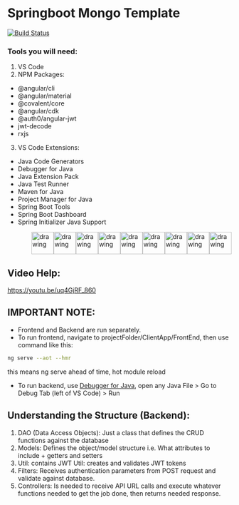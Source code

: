 # Springboot Mongo Template
[![Build Status](https://travis-ci.org/joemccann/dillinger.svg?branch=master)](https://travis-ci.org/joemccann/dillinger)
### Tools you will need:
1. VS Code
2. NPM Packages:
  - @angular/cli
  - @angular/material
  - @covalent/core
  - @angular/cdk
  - @auth0/angular-jwt
  - jwt-decode
  - rxjs

3. VS Code Extensions:
  - Java Code Generators
  - Debugger for Java
  - Java Extension Pack
  - Java Test Runner
  - Maven for Java
  - Project Manager for Java
  - Spring Boot Tools
  - Spring Boot Dashboard
  - Spring Initializer Java Support

<div style="display: flex;flex-flow: row-reverse wrap;">
<img src="https://redhat.gallerycdn.vsassets.io/extensions/redhat/java/0.80.0/1625064021900/Microsoft.VisualStudio.Services.Icons.Default" alt="drawing" width="50"/>
<img src="https://vscjava.gallerycdn.vsassets.io/extensions/vscjava/vscode-java-debug/0.35.0/1627440419821/Microsoft.VisualStudio.Services.Icons.Default" alt="drawing" width="50"/>
<img src="https://vscjava.gallerycdn.vsassets.io/extensions/vscjava/vscode-java-pack/0.18.2/1627897072759/Microsoft.VisualStudio.Services.Icons.Default" alt="drawing" width="50"/>
<img src="https://vscjava.gallerycdn.vsassets.io/extensions/vscjava/vscode-maven/0.32.2/1628148242180/Microsoft.VisualStudio.Services.Icons.Default" alt="drawing" width="50"/>
<img src="https://vscjava.gallerycdn.vsassets.io/extensions/vscjava/vscode-java-test/0.31.0/1628215913870/Microsoft.VisualStudio.Services.Icons.Default" alt="drawing" width="50"/>
<img src="https://vscjava.gallerycdn.vsassets.io/extensions/vscjava/vscode-java-dependency/0.18.6/1627277271204/Microsoft.VisualStudio.Services.Icons.Default" alt="drawing" width="50"/>
<img src="https://vscjava.gallerycdn.vsassets.io/extensions/vscjava/vscode-spring-boot-dashboard/0.2.0/1608001068887/Microsoft.VisualStudio.Services.Icons.Default" alt="drawing" width="50"/>
<img src="https://pivotal.gallerycdn.vsassets.io/extensions/pivotal/vscode-spring-boot/1.26.0/1624118746619/Microsoft.VisualStudio.Services.Icons.Default" alt="drawing" width="50"/>
<img src="https://vscjava.gallerycdn.vsassets.io/extensions/vscjava/vscode-spring-initializr/0.7.0/1615883353860/Microsoft.VisualStudio.Services.Icons.Default" alt="drawing" width="50"/>
</div>

## Video Help:
https://youtu.be/uq4GjRF_860

## IMPORTANT NOTE:
- Frontend and Backend are run separately. 
- To run frontend, navigate to projectFolder/ClientApp/FrontEnd, then use command like this:
```sh
ng serve --aot --hmr
```
  this means ng serve ahead of time, hot module reload
- To run backend, use [Debugger for Java](https://marketplace.visualstudio.com/items?itemName=vscjava.vscode-java-debug), open any Java File > Go to Debug Tab (left of VS Code) > Run 

## Understanding the Structure (Backend):
1. DAO (Data Access Objects): Just a class that defines the CRUD functions against the database
2. Models: Defines the object/model structure i.e. What attributes to include + getters and setters
3. Util: contains JWT Util: creates and validates JWT tokens
4. Filters: Receives authentication parameters from POST request and validate against database.
5. Controllers: Is needed to receive API URL calls and execute whatever functions needed to get the job done, then returns needed response.

